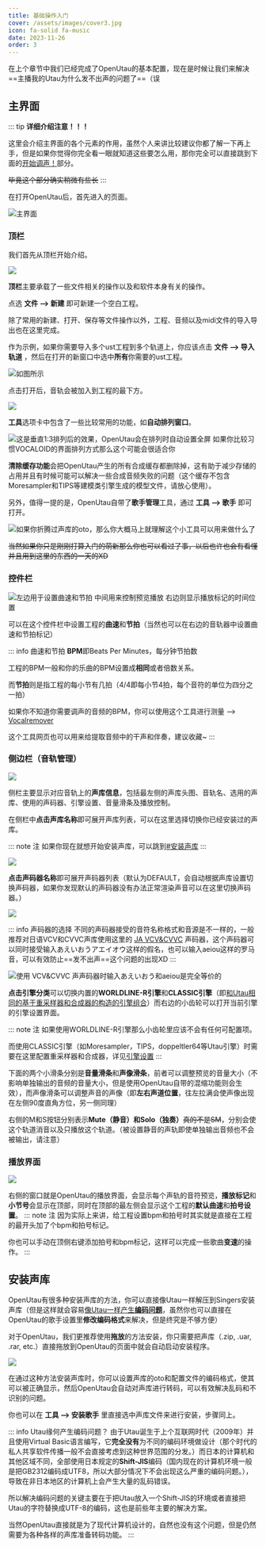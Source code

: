 ```yaml
---
title: 基础操作入门
cover: /assets/images/cover3.jpg
icon: fa-solid fa-music
date: 2023-11-26
order: 3
---
```

在上个章节中我们已经完成了OpenUtau的基本配置，现在是时候让我们来解决==主播我的Utau为什么发不出声的问题了==（误

## 主界面

::: tip
<span class="xingmu">**详细介绍注意！！！**</span>

这里会介绍主界面的各个元素的作用，虽然个人来讲比较建议你都了解一下再上手，但是如果你觉得你完全看一眼就知道这些要怎么用，那你完全可以直接跳到下面的[开始调声！](#开始调声！)部分。

~~毕竟这个部分确实稍微有些长~~
:::

在打开OpenUtau后，首先进入的页面。

![主界面](../.vuepress/public/mainwindow.webp)

### 顶栏

我们首先从顶栏开始介绍。

![ ](../.vuepress/public/navbar.gif)

**顶栏**主要承载了一些文件相关的操作以及和软件本身有关的操作。

点选 **文件 --> 新建** 即可新建一个空白工程。

除了常用的新建、打开、保存等文件操作以外，工程、音频以及midi文件的导入导出也在这里完成。

作为示例，如果你需要导入多个ust工程到多个轨道上，你应该点击 **文件 --> 导入轨道** ，然后在打开的新窗口中选中**所有**你需要的ust工程。

![如图所示](../.vuepress/public/utau-inputust.webp)

点击打开后，音轨会被加入到工程的最下方。

![ ](../.vuepress/public/afterputin.webp)

**工具**选项卡中包含了一些比较常用的功能，如**自动排列窗口**。

![这是垂直1:3排列后的效果，OpenUtau会在排列时自动设置全屏<br>如果你比较习惯VOCALOID的界面排列方式那么这个可能会很适合你](../.vuepress/public/ypailie.webp)

**清除缓存功能**会把OpenUtau产生的所有合成缓存都删除掉，这有助于减少存储的占用并且有时候可能可以解决一些合成音频失败的问题（这个缓存不包含Moresampler和TIPS等建模类引擎生成的模型文件，请放心使用）。

另外，值得一提的是，OpenUtau自带了**歌手管理**工具，通过 **工具 --> 歌手** 即可打开。

![如果你折腾过声库的oto，那么你大概马上就理解这个小工具可以用来做什么了](../.vuepress/public/singers.webp)

~~当然如果你只是刚刚打算入门的萌新那么你也可以看过了事，以后也许也会有看懂并且用到这里的东西的一天的XD~~

### 控件栏

![左边用于设置曲速和节拍 中间用来控制预览播放 右边则显示播放标记的时间位置](../.vuepress/public/speed.webp)

可以在这个控件栏中设置工程的**曲速**和**节拍**（当然也可以在右边的音轨器中设置曲速和节拍标记）

::: info 曲速和节拍
**BPM**即Beats Per Minutes，每分钟节拍数

工程的BPM一般和你的乐曲的BPM设置成**相同**或者倍数关系。

而**节拍**则是指工程的每小节有几拍（4/4即每小节4拍，每个音符的单位为四分之一拍）

如果你不知道你需要调声的音频的BPM，你可以使用这个工具进行测量 --> [Vocalremover](https://vocalremover.org/zh/key-bpm-finder)

这个工具网页也可以用来给提取音频中的干声和伴奏，建议收藏~
:::

### 侧边栏（音轨管理）

![ ](../.vuepress/public/track_manager.webp)

侧栏主要显示对应音轨上的**声库信息**，包括最左侧的声库头图、音轨名、选用的声库、使用的声码器、引擎设置、音量滑条及播放控制。

在侧栏中**点击声库名称**即可展开声库列表，可以在这里选择切换你已经安装过的声库。

::: note 注
如果你现在就想开始安装声库，可以跳到[#安装声库](#安装声库)
:::

![ ](../.vuepress/public/choose_singer.gif)

**点击声码器名称**即可展开声码器列表（默认为DEFAULT，会自动根据声库设置切换声码器，如果你发现默认的声码器没有办法正常渲染声音可以在这里切换声码器。）

![ ](../.vuepress/public/vocalencoder.gif)

::: info 声码器的选择
不同的声码器接受的音符名称格式和音源是不一样的，一般推荐对日语VCV和CVVC声库使用这里的 <u>JA VCV&CVVC</u> 声码器，这个声码器可以同时接受输入あえいおうアエイオウ这样的假名，也可以输入aeiou这样的罗马音，可以有效防止==发不出声==这个问题的出现XD
:::

![使用 VCV&CVVC 声声码器时输入あえいおう和aeiou是**完全等价**的](../.vuepress/public/aeiou.webp)

**点击引擎分类**可以切换内置的**WORLDLINE-R引擎**和**CLASSIC引擎**（即<u>和Utau相同的基于重采样器和合成器的构造的引擎组合</u>）而右边的小齿轮可以打开当前引擎的引擎设置界面。

::: note 注
如果使用WORLDLINE-R引擎那么小齿轮里应该不会有任何可配置项。

而使用CLASSIC引擎（如Moresampler，TIPS，doppeltler64等Utau引擎）时需要在这里配置重采样器和合成器，详见[引擎设置](/utau/resampler)
:::

下面的两个小滑条分别是**音量滑条**和**声像滑条**，前者可以调整预览的音量大小（不影响单独输出的音频的音量大小，但是使用OpenUtau自带的混缩功能则会生效），而声像滑条可以调整声音的声像（即**左右声道位置**，往左拉满会使声像出现在左侧90度直角方位，另一侧同理）

右侧的M和S按钮分别表示**Mute（静音）**和**Solo（独奏）**~~真的不是SM~~，分别会使这个轨道消音以及只播放这个轨道。（被设置静音的声轨即使单独输出音频也不会被输出，请注意）

### 播放界面

![ ](../.vuepress/public/play.gif)

右侧的窗口就是OpenUtau的播放界面，会显示每个声轨的音符预览，**播放标记**和**小节号**会显示在顶部，同时在顶部的最左侧会显示这个工程的**默认曲速**和**拍号设置**。
::: note 注
因为实际上来讲，给工程设置bpm和拍号时其实就是直接在工程的最开头加了个bpm和拍号标记。

你也可以手动在顶侧右键添加拍号和bpm标记，这样可以完成一些歌曲**变速**的操作。
:::

## 安装声库

OpenUtau有很多种安装声库的方法，你可以直接像Utau一样解压到Singers安装声库（但是这样就会容易<u>像Utau一样产生**编码问题**</u>，虽然你也可以直接在OpenUtau的歌手设置里**修改编码格式**来解决，但是终究是不够方便）

对于OpenUtau，我们更推荐使用**拖放**的方法安装，你只需要把声库（.zip, .uar, .rar, etc.）直接拖放到OpenUtau的页面中就会自动启动安装程序。

![ ](../.vuepress/public/install_bank.gif)

在通过这种方法安装声库时，你可以设置声库的oto和配置文件的编码格式，使其可以被正确显示，然后OpenUtau会自动对声库进行转码，可以有效解决乱码和不识别的问题。

你也可以在 **工具 --> 安装歌手** 里直接选中声库文件来进行安装，步骤同上。

::: info Utau缘何产生编码问题？
由于Utau诞生于上个互联网时代（2009年）并且使用Virtual Basic语言编写，它**完全没有**为不同的编码环境做设计（那个时代的私人共享软件传播一般不会直接考虑到这种世界范围的分发。）而日本的计算机和其他区域不同，全部使用日本规定的**Shift-JIS**编码（国内现在的计算机环境一般是把GB2312编码成UTF8，所以大部分情况下不会出现这么严重的编码问题。），导致在非日本地区的计算机上会产生大量的乱码错误。

所以解决编码问题的关键主要在于把Utau放入一个Shift-JIS的环境或者直接把Utau的字符替换成UTF-8的编码，这也是前些年主要的解决方案。

当然OpenUtau直接就是为了现代计算机设计的，自然也没有这个问题，但是仍然需要为各种各样的声库准备转码功能。
:::